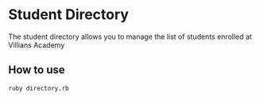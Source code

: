 # Student Directory #

The student directory allows you to manage the list of students
enrolled at Villians Academy

## How to use ##

```shell
ruby directory.rb
```
